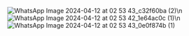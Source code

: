 ![WhatsApp Image 2024-04-12 at 02 53 43_c32f60ba (2)](https://github.com/Falcon-jpg/News_App/assets/109679302/c79fa4bd-57d0-42b2-a36e-4fb5d555f8b5)\n
![WhatsApp Image 2024-04-12 at 02 53 42_1e64ac0c (1)](https://github.com/Falcon-jpg/News_App/assets/109679302/932d9061-92f8-4ba8-8182-5f1d8a37f477)\n
![WhatsApp Image 2024-04-12 at 02 53 43_0e0f874b (1)](https://github.com/Falcon-jpg/News_App/assets/109679302/47a06e91-d780-458f-8b0a-509f46607b40)

